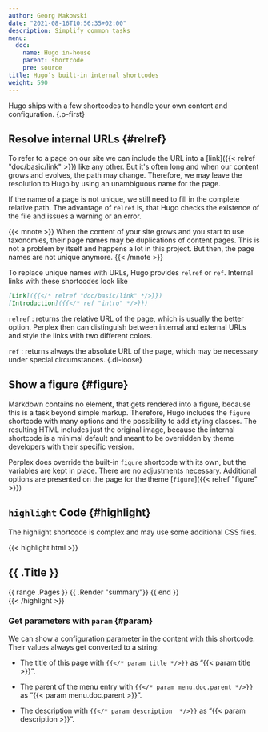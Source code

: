 ```yaml
---
author: Georg Makowski
date: "2021-08-16T10:56:35+02:00"
description: Simplify common tasks
menu:
  doc:
    name: Hugo in-house
    parent: shortcode
    pre: source
title: Hugo’s built-in internal shortcodes
weight: 590
---
```


Hugo ships with a few shortcodes to handle your own content and configuration.
{.p-first} <!--more-->

## Resolve internal URLs {#relref}

To refer to a page on our site we can include the URL into a [link]({{< relref "doc/basic/link" >}}) like any other. But it's often long and when our content grows and evolves, the path may change. Therefore, we may leave the resolution to Hugo by using an unambiguous name for the page.

If the name of a page is not unique, we still need to fill in the complete relative path. The advantage of `relref` is, that Hugo checks the existence of the file and issues a warning or an error.

{{< mnote >}}
When the content of your site grows and you start to use taxonomies, their page names may be duplications of content pages. This is not a problem by itself and happens a lot in this project. But then, the page names are not unique anymore.
{{< /mnote >}}

To replace unique names with URLs, Hugo provides `relref` or `ref`. Internal links with these shortcodes look like

```md
[Link]({{</* relref "doc/basic/link" */>}})
[Introduction]({{</* ref "intro" */>}})
```

`relref`
: returns the relative URL of the page, which is usually the better option. Perplex then can distinguish between internal and external URLs and style the links with two different colors.

`ref`
: returns always the absolute URL of the page, which may be necessary under special circumstances.
{.dl-loose}

## Show a figure {#figure}

Markdown contains no element, that gets rendered into a figure, because this is a task beyond simple markup. Therefore, Hugo includes the `figure` shortcode with many options and the possibility to add styling classes. The resulting HTML includes just the original image, because the internal shortcode is a minimal default and meant to be overridden by theme developers with their specific version.

Perplex does override the built-in `figure` shortcode with its own, but the variables are kept in place. There are no adjustments necessary. Additional options are presented on the page for the theme [`figure`]({{< relref "figure" >}})

## `highlight` Code {#highlight}

The highlight shortcode is complex and may use some additional CSS files.

{{< highlight html >}}
<section id="main">
  <div>
   <h1 id="title">{{ .Title }}</h1>
    {{ range .Pages }}
        {{ .Render "summary"}}
    {{ end }}
  </div>
</section>
{{< /highlight >}}

### Get parameters with `param` {#param}

We can show a configuration parameter in the content with this shortcode. Their values always get converted to a string:

- The title of this page with `{{</* param title */>}}` as “{{< param title >}}”.

- The parent of the menu entry with `{{</* param menu.doc.parent */>}}` as “{{< param menu.doc.parent >}}”.

- The description with `{{</* param description  */>}}` as “{{< param description >}}”.

[hugofigure]: https://gohugo.io/content-management/shortcodes/#figure

